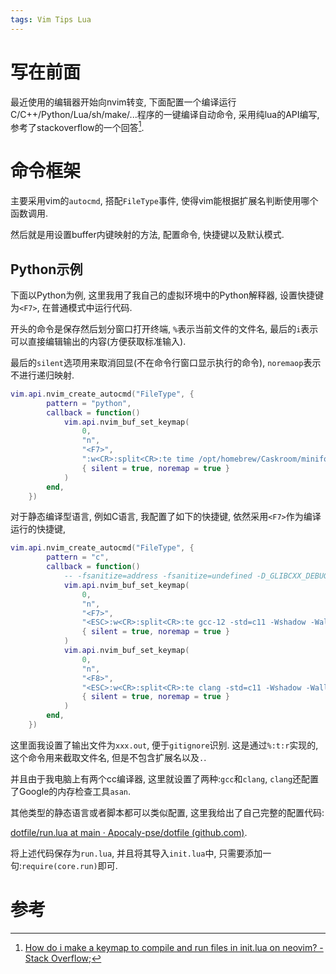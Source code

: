 ```yaml
---
tags: Vim Tips Lua
---
```


# 写在前面

最近使用的编辑器开始向nvim转变, 下面配置一个编译运行C/C++/Python/Lua/sh/make/...程序的一键编译自动命令, 采用纯lua的API编写, 参考了stackoverflow的一个回答[^1].

# 命令框架

主要采用vim的`autocmd`, 搭配`FileType`事件, 使得vim能根据扩展名判断使用哪个函数调用. 

然后就是用设置buffer内键映射的方法, 配置命令, 快捷键以及默认模式. 

## Python示例

下面以Python为例, 这里我用了我自己的虚拟环境中的Python解释器, 设置快捷键为`<F7>`, 在普通模式中运行代码.

开头的命令是保存然后划分窗口打开终端, `%`表示当前文件的文件名, 最后的`i`表示可以直接编辑输出的内容(方便获取标准输入). 

最后的`silent`选项用来取消回显(不在命令行窗口显示执行的命令), `noremaop`表示不进行递归映射.

```lua
vim.api.nvim_create_autocmd("FileType", {
        pattern = "python",
        callback = function()
            vim.api.nvim_buf_set_keymap(
                0,
                "n",
                "<F7>",
                ":w<CR>:split<CR>:te time /opt/homebrew/Caskroom/miniforge/base/envs/tf26/bin/python3 %<CR>i",
                { silent = true, noremap = true }
            )
        end,
    })
```

对于静态编译型语言, 例如C语言, 我配置了如下的快捷键, 依然采用`<F7>`作为编译运行的快捷键, 

```lua
vim.api.nvim_create_autocmd("FileType", {
        pattern = "c",
        callback = function()
            -- -fsanitize=address -fsanitize=undefined -D_GLIBCXX_DEBUG
            vim.api.nvim_buf_set_keymap(
                0,
                "n",
                "<F7>",
                "<ESC>:w<CR>:split<CR>:te gcc-12 -std=c11 -Wshadow -Wall -o %:t:r.out % -g  && time ./%:t:r.out<CR>i",
                { silent = true, noremap = true }
            )
            vim.api.nvim_buf_set_keymap(
                0,
                "n",
                "<F8>",
                "<ESC>:w<CR>:split<CR>:te clang -std=c11 -Wshadow -Wall -o %:t:r.out % -g -fsanitize=address -fsanitize=undefined -D_GLIBCXX_DEBUG && time ./%:t:r.out<CR>i",
                { silent = true, noremap = true }
            )
        end,
    })

```

这里面我设置了输出文件为`xxx.out`, 便于`gitignore`识别. 这是通过`%:t:r`实现的, 这个命令用来截取文件名, 但是不包含扩展名以及`.`.

 并且由于我电脑上有两个cc编译器, 这里就设置了两种:`gcc`和`clang`, `clang`还配置了Google的内存检查工具`asan`. 

其他类型的静态语言或者脚本都可以类似配置, 这里我给出了自己完整的配置代码:

[dotfile/run.lua at main · Apocaly-pse/dotfile (github.com)](https://github.com/Apocaly-pse/dotfile/blob/main/nvim/run.lua).

将上述代码保存为`run.lua`, 并且将其导入`init.lua`中, 只需要添加一句:`require(core.run)`即可.

# 参考

[^1]:[How do i make a keymap to compile and run files in init.lua on neovim? - Stack Overflow](https://stackoverflow.com/questions/71922060/how-do-i-make-a-keymap-to-compile-and-run-files-in-init-lua-on-neovim/73041131#73041131);